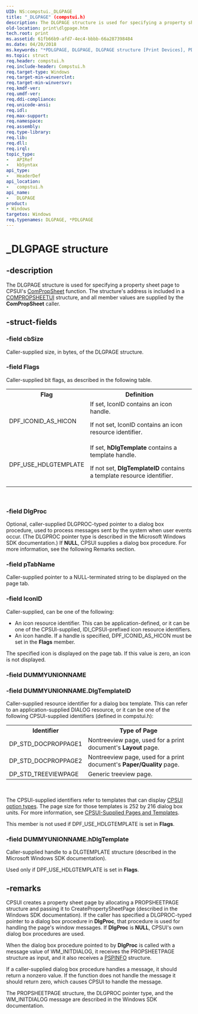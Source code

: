 ```yaml
---
UID: NS:compstui._DLGPAGE
title: "_DLGPAGE" (compstui.h)
description: The DLGPAGE structure is used for specifying a property sheet page to CPSUI's ComPropSheet function. The structure's address is included in a COMPROPSHEETUI structure, and all member values are supplied by the ComPropSheet caller.
old-location: print\dlgpage.htm
tech.root: print
ms.assetid: 61fb66b9-afd7-4ec4-bbbb-66a287398484
ms.date: 04/20/2018
ms.keywords: "*PDLGPAGE, DLGPAGE, DLGPAGE structure [Print Devices], PDLGPAGE, PDLGPAGE structure pointer [Print Devices], _DLGPAGE, compstui/DLGPAGE, compstui/PDLGPAGE, cpsuifnc_5054b61d-a4fc-4017-a491-4d753ce3e137.xml, print.dlgpage"
ms.topic: struct
req.header: compstui.h
req.include-header: Compstui.h
req.target-type: Windows
req.target-min-winverclnt: 
req.target-min-winversvr: 
req.kmdf-ver: 
req.umdf-ver: 
req.ddi-compliance: 
req.unicode-ansi: 
req.idl: 
req.max-support: 
req.namespace: 
req.assembly: 
req.type-library: 
req.lib: 
req.dll: 
req.irql: 
topic_type:
-	APIRef
-	kbSyntax
api_type:
-	HeaderDef
api_location:
-	compstui.h
api_name:
-	DLGPAGE
product:
- Windows
targetos: Windows
req.typenames: DLGPAGE, *PDLGPAGE
---
```


# _DLGPAGE structure


## -description


The DLGPAGE structure is used for specifying a property sheet page to CPSUI's <a href="https://msdn.microsoft.com/library/windows/hardware/ff546207">ComPropSheet</a> function. The structure's address is included in a <a href="https://msdn.microsoft.com/library/windows/hardware/ff546211">COMPROPSHEETUI</a> structure, and all member values are supplied by the <b>ComPropSheet</b> caller.


## -struct-fields




### -field cbSize

Caller-supplied size, in bytes, of the DLGPAGE structure.


### -field Flags

Caller-supplied bit flags, as described in the following table.

<table>
<tr>
<th>Flag</th>
<th>Definition</th>
</tr>
<tr>
<td>
DPF_ICONID_AS_HICON

</td>
<td>
If set, IconID contains an icon handle.

If not set, IconID contains an icon resource identifier.

</td>
</tr>
<tr>
<td>
DPF_USE_HDLGTEMPLATE

</td>
<td>
If set, <b>hDlgTemplate</b> contains a template handle.

If not set, <b>DlgTemplateID</b> contains a template resource identifier.

</td>
</tr>
</table>
 


### -field DlgProc

Optional, caller-supplied DLGPROC-typed pointer to a dialog box procedure, used to process messages sent by the system when user events occur. (The DLGPROC pointer type is described in the Microsoft Windows SDK documentation.) If <b>NULL</b>, CPSUI supplies a dialog box procedure. For more information, see the following Remarks section.


### -field pTabName

Caller-supplied pointer to a NULL-terminated string to be displayed on the page tab.


### -field IconID

Caller-supplied, can be one of the following:

<ul>
<li>
An icon resource identifier. This can be application-defined, or it can be one of the CPSUI-supplied, IDI_CPSUI-prefixed icon resource identifiers.

</li>
<li>
An icon handle. If a handle is specified, DPF_ICONID_AS_HICON must be set in the <b>Flags</b> member.

</li>
</ul>
The specified icon is displayed on the page tab. If this value is zero, an icon is not displayed.


### -field DUMMYUNIONNAME

 


### -field DUMMYUNIONNAME.DlgTemplateID

Caller-supplied resource identifier for a dialog box template. This can refer to an application-supplied DIALOG resource, or it can be one of the following CPSUI-supplied identifiers (defined in compstui.h):

<table>
<tr>
<th>Identifier</th>
<th>Type of Page</th>
</tr>
<tr>
<td>
DP_STD_DOCPROPPAGE1

</td>
<td>
Nontreeview page, used for a print document's <b>Layout</b> page.

</td>
</tr>
<tr>
<td>
DP_STD_DOCPROPPAGE2

</td>
<td>
Nontreeview page, used for a print document's <b>Paper/Quality</b> page.

</td>
</tr>
<tr>
<td>
DP_STD_TREEVIEWPAGE

</td>
<td>
Generic treeview page.

</td>
</tr>
</table>
 

The CPSUI-supplied identifiers refer to templates that can display <a href="https://msdn.microsoft.com/library/windows/hardware/ff547142">CPSUI option types</a>. The page size for those templates is 252 by 216 dialog box units. For more information, see <a href="https://msdn.microsoft.com/de33cb29-3941-4232-bd61-d36fb04d69d3">CPSUI-Supplied Pages and Templates</a>.

This member is not used if DPF_USE_HDLGTEMPLATE is set in <b>Flags</b>.


### -field DUMMYUNIONNAME.hDlgTemplate

Caller-supplied handle to a DLGTEMPLATE structure (described in the Microsoft Windows SDK documentation).

Used only if DPF_USE_HDLGTEMPLATE is set in <b>Flags</b>.


## -remarks



CPSUI creates a property sheet page by allocating a PROPSHEETPAGE structure and passing it to CreatePropertySheetPage (described in the Windows SDK documentation). If the caller has specified a DLGPROC-typed pointer to a dialog box procedure in <b>DlgProc</b>, that procedure is used for handling the page's window messages. If <b>DlgProc</b> is <b>NULL</b>, CPSUI's own dialog box procedures are used.

When the dialog box procedure pointed to by <b>DlgProc</b> is called with a message value of WM_INITDIALOG, it receives the PROPSHEETPAGE structure as input, and it also receives a <a href="https://msdn.microsoft.com/library/windows/hardware/ff561844">PSPINFO</a> structure.

If a caller-supplied dialog box procedure handles a message, it should return a nonzero value. If the function does not handle the message it should return zero, which causes CPSUI to handle the message.

The PROPSHEETPAGE structure, the DLGPROC pointer type, and the WM_INITDIALOG message are described in the Windows SDK documentation.



